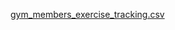 [gym_members_exercise_tracking.csv](https://github.com/user-attachments/files/18809616/gym_members_exercise_tracking.csv)
